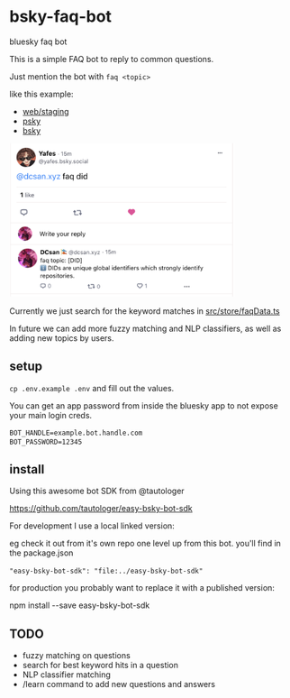 # bsky-faq-bot
bluesky faq bot

This is a simple FAQ bot to reply to common questions.

Just mention the bot with `faq <topic>`

like this example:
- [web/staging](https://staging.bsky.app/profile/yafes.bsky.social/post/3juoniphefd2x)
- [psky](https://psky.app/profile/yafes.bsky.social/post/3juoniphefd2x)
- [bsky](https://bsky.app/profile/yafes.bsky.social/post/3juoniphefd2x)

<img src='docs/did-example.png' width='400'>


Currently we just search for the keyword matches in [src/store/faqData.ts](./src/store/faqData.ts)

In future we can add more fuzzy matching and NLP classifiers, as well as adding new topics by users.

## setup

`cp .env.example .env` and fill out the values.

You can get an app password from inside the bluesky app to not expose your main login creds.

```
BOT_HANDLE=example.bot.handle.com
BOT_PASSWORD=12345
```

## install

Using this awesome bot SDK from @tautologer

https://github.com/tautologer/easy-bsky-bot-sdk

For development I use a local linked version:

eg check it out from it's own repo one level up from this bot.
you'll find in the package.json

`"easy-bsky-bot-sdk": "file:../easy-bsky-bot-sdk"`

for production you probably want to replace it with a published version:

npm install --save easy-bsky-bot-sdk


## TODO
- fuzzy matching on questions
- search for best keyword hits in a question
- NLP classifier matching
- /learn command to add new questions and answers


